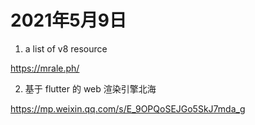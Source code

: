 # 2021年5月9日

1. a list of v8 resource

<https://mrale.ph/>

2. 基于 flutter 的 web 渲染引擎北海

<https://mp.weixin.qq.com/s/E_9OPQoSEJGo5SkJ7mda_g>



